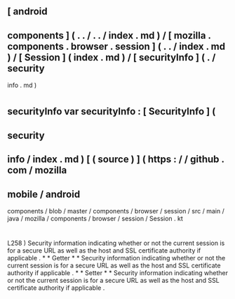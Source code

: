 [
android
-
components
]
(
.
.
/
.
.
/
index
.
md
)
/
[
mozilla
.
components
.
browser
.
session
]
(
.
.
/
index
.
md
)
/
[
Session
]
(
index
.
md
)
/
[
securityInfo
]
(
.
/
security
-
info
.
md
)
#
securityInfo
var
securityInfo
:
[
SecurityInfo
]
(
-
security
-
info
/
index
.
md
)
[
(
source
)
]
(
https
:
/
/
github
.
com
/
mozilla
-
mobile
/
android
-
components
/
blob
/
master
/
components
/
browser
/
session
/
src
/
main
/
java
/
mozilla
/
components
/
browser
/
session
/
Session
.
kt
#
L258
)
Security
information
indicating
whether
or
not
the
current
session
is
for
a
secure
URL
as
well
as
the
host
and
SSL
certificate
authority
if
applicable
.
*
*
Getter
*
*
Security
information
indicating
whether
or
not
the
current
session
is
for
a
secure
URL
as
well
as
the
host
and
SSL
certificate
authority
if
applicable
.
*
*
Setter
*
*
Security
information
indicating
whether
or
not
the
current
session
is
for
a
secure
URL
as
well
as
the
host
and
SSL
certificate
authority
if
applicable
.

